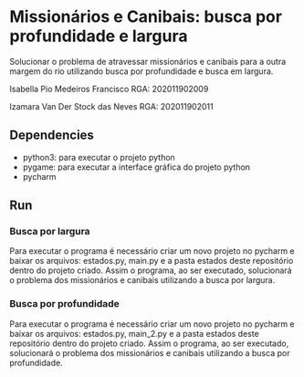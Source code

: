 # Missionários e Canibais: busca por profundidade e largura
Solucionar o problema de atravessar missionários e canibais para a outra margem do rio utilizando busca por profundidade e busca em largura.

Isabella Pio Medeiros Francisco RGA: 202011902009

Izamara Van Der Stock das Neves RGA: 202011902011

## Dependencies

- python3: para executar o projeto python
- pygame: para executar a interface gráfica do projeto python
- pycharm

## Run
### Busca por largura 
Para executar o programa é necessário criar um novo projeto no pycharm e baixar os arquivos: estados.py,  main.py e a pasta estados deste repositório dentro do projeto criado. 
Assim o programa, ao ser executado, solucionará o problema dos missionários e canibais utilizando a busca por largura.

### Busca por profundidade
Para executar o programa é necessário criar um novo projeto no pycharm e baixar os arquivos: estados.py,  main_2.py e a pasta estados deste repositório dentro do projeto criado. 
Assim o programa, ao ser executado, solucionará o problema dos missionários e canibais utilizando a busca por profundidade.
